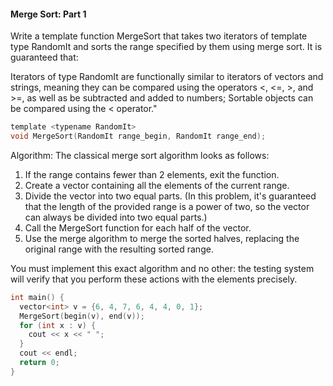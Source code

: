 #### Merge Sort: Part 1 ####

Write a template function MergeSort that takes two iterators of template type RandomIt and sorts the range specified by them using merge sort. It is guaranteed that:

Iterators of type RandomIt are functionally similar to iterators of vectors and strings, meaning they can be compared using the operators <, <=, >, and >=, as well as be subtracted and added to numbers;
Sortable objects can be compared using the < operator."

```objectivec
template <typename RandomIt>
void MergeSort(RandomIt range_begin, RandomIt range_end);
```

Algorithm:
The classical merge sort algorithm looks as follows:

1. If the range contains fewer than 2 elements, exit the function.
2. Create a vector containing all the elements of the current range.
3. Divide the vector into two equal parts. (In this problem, it's guaranteed that the length of the provided range is a power of two, so the vector can always be divided into two equal parts.)
4. Call the MergeSort function for each half of the vector.
5. Use the merge algorithm to merge the sorted halves, replacing the original range with the resulting sorted range.

You must implement this exact algorithm and no other: the testing system will verify that you perform these actions with the elements precisely.


```objectivec
int main() {
  vector<int> v = {6, 4, 7, 6, 4, 4, 0, 1};
  MergeSort(begin(v), end(v));
  for (int x : v) {
    cout << x << " ";
  }
  cout << endl;
  return 0;
}

```
